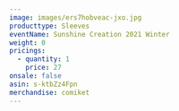 ```yaml
---
image: images/ers7hobveac-jxo.jpg
producttype: Sleeves
eventName: Sunshine Creation 2021 Winter
weight: 0
pricings:
  - quantity: 1
    price: 27
onsale: false
asin: s-ktbZz4Fpn
merchandise: comiket
---
```

